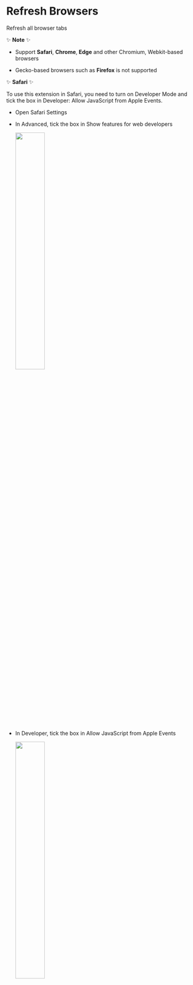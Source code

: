 # Refresh Browsers

Refresh all browser tabs

✨ **Note** ✨

- Support **Safari**, **Chrome**, **Edge** and other Chromium, Webkit-based browsers

- Gecko-based browsers such as **Firefox** is not supported

✨ **Safari** ✨

To use this extension in Safari, you need to turn on Developer Mode and tick the box in Developer: Allow JavaScript from Apple Events.
 
 - Open Safari Settings
 - In Advanced, tick the box in Show features for web developers

   <img src=https://github.com/raycast/extensions/assets/36128970/9f06aab1-6cfa-41d3-8807-137da4bc054c width=40% />

 - In Developer, tick the box in Allow JavaScript from Apple Events

   <img src=https://github.com/raycast/extensions/assets/36128970/713f2fa6-f201-4ba3-86de-f22f5eaca6c2 width=40% />
